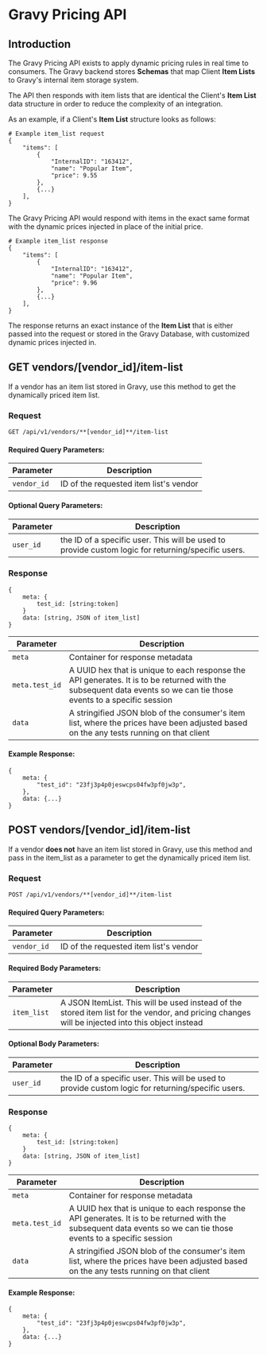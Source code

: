 # Gravy Pricing API

## Introduction

The Gravy Pricing API exists to apply dynamic pricing rules in real time to consumers.
The Gravy backend stores **Schemas** that map Client **Item Lists** to Gravy's internal item
storage system.

The API then responds with item lists that are identical the Client's **Item List** data structure 
in order to reduce the complexity of an integration.

As an example, if a Client's **Item List** structure looks as follows:
    
    # Example item_list request
    {
        "items": [
            {
                "InternalID": "163412",
                "name": "Popular Item",
                "price": 9.55 
            },
            {...}
        ], 
    } 

The Gravy Pricing API would respond with items in the exact same format
with the dynamic prices injected in place of the initial price.

    # Example item_list response
    {
        "items": [
            {
                "InternalID": "163412",
                "name": "Popular Item",
                "price": 9.96 
            },
            {...}
        ], 
    }

The response returns an exact instance of the **Item List** that is either 
passed into the request or stored in the Gravy Database, with customized dynamic prices
injected in.


## GET vendors/**[vendor_id]**/item-list

If a vendor has an item list stored in Gravy, use this method to get 
the dynamically priced item list.

### Request

    GET /api/v1/vendors/**[vendor_id]**/item-list
    
#### Required Query Parameters:

| Parameter | Description |
| --- | --- |
| `vendor_id` | ID of the requested item list's vendor |

#### Optional Query Parameters:

| Parameter | Description |
| --- | --- |
| `user_id` | the ID of a specific user. This will be used to provide custom logic for returning/specific users. |

### Response

    {
	    meta: { 
	        test_id: [string:token]
        }
	    data: [string, JSON of item_list]
    }

| Parameter | Description |
| --- | --- |
| `meta` | Container for response metadata |
| `meta.test_id` | A UUID hex that is unique to each response the API generates. It is to be returned with the subsequent data events so we can tie those events to a specific session |
| `data` | A stringified JSON blob of the consumer's item list, where the prices have been adjusted based on the any tests running on that client |

#### Example Response:
    
    {
	    meta: {
		    "test_id": "23fj3p4p0jeswcps04fw3pf0jw3p",
	    },
	    data: {...}
    }
    
## POST vendors/**[vendor_id]**/item-list

If a vendor **does not** have an item list stored in Gravy, use this method and
pass in the item_list as a parameter to get the dynamically priced item list.

### Request

    POST /api/v1/vendors/**[vendor_id]**/item-list
    
#### Required Query Parameters:

| Parameter | Description |
| --- | --- |
| `vendor_id` | ID of the requested item list's vendor |

#### Required Body Parameters:

| Parameter | Description |
| --- |--- |
| `item_list` | A JSON ItemList. This will be used instead of the stored item list for the vendor, and pricing changes will be injected into this object instead |

#### Optional Body Parameters:

| Parameter | Description |
| --- | --- |
| `user_id` | the ID of a specific user. This will be used to provide custom logic for returning/specific users. |

### Response

    {
	    meta: { 
	        test_id: [string:token]
        }
	    data: [string, JSON of item_list]
    }

| Parameter | Description |
| --- | --- |
| `meta` | Container for response metadata |
| `meta.test_id` | A UUID hex that is unique to each response the API generates. It is to be returned with the subsequent data events so we can tie those events to a specific session |
| `data` | A stringified JSON blob of the consumer's item list, where the prices have been adjusted based on the any tests running on that client |

#### Example Response:
    
    {
	    meta: {
		    "test_id": "23fj3p4p0jeswcps04fw3pf0jw3p",
	    },
	    data: {...}
    }
